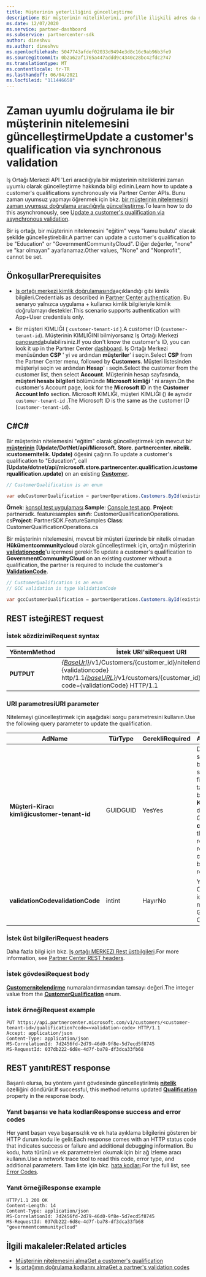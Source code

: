 ```yaml
---
title: Müşterinin yeterliliğini güncelleştirme
description: Bir müşterinin niteliklerini, profille ilişkili adres da dahil, zaman uyumlu filtreleme veya dikele aracılığıyla güncelleştirme hakkında bilgi edinin.
ms.date: 12/07/2020
ms.service: partner-dashboard
ms.subservice: partnercenter-sdk
author: dineshvu
ms.author: dineshvu
ms.openlocfilehash: 5047743afdef02033d9494e3d8c16c9ab96b3fe9
ms.sourcegitcommit: 0b2a62af1765a447addd9c4340c28bc42fdc2747
ms.translationtype: MT
ms.contentlocale: tr-TR
ms.lasthandoff: 06/04/2021
ms.locfileid: "111446658"
---
```

# <a name="update-a-customers-qualification-via-synchronous-validation"></a><span data-ttu-id="41eb3-103">Zaman uyumlu doğrulama ile bir müşterinin nitelemesini güncelleştirme</span><span class="sxs-lookup"><span data-stu-id="41eb3-103">Update a customer's qualification via synchronous validation</span></span>

<span data-ttu-id="41eb3-104">Iş Ortağı Merkezi API 'Leri aracılığıyla bir müşterinin niteliklerini zaman uyumlu olarak güncelleştirme hakkında bilgi edinin.</span><span class="sxs-lookup"><span data-stu-id="41eb3-104">Learn how to update a customer's qualifications synchronously via Partner Center APIs.</span></span> <span data-ttu-id="41eb3-105">Bunu zaman uyumsuz yapmayı öğrenmek için bkz. [bir müşterinin nitelemesini zaman uyumsuz doğrulama aracılığıyla güncelleştirme](update-customer-qualification-asynchronous.md).</span><span class="sxs-lookup"><span data-stu-id="41eb3-105">To learn how to do this asynchronously, see [Update a customer's qualification via asynchronous validation](update-customer-qualification-asynchronous.md).</span></span>

<span data-ttu-id="41eb3-106">Bir iş ortağı, bir müşterinin nitelemesini "eğitim" veya "kamu bulutu" olacak şekilde güncelleştirebilir.</span><span class="sxs-lookup"><span data-stu-id="41eb3-106">A partner can update a customer's qualification to be "Education" or "GovernmentCommunityCloud".</span></span> <span data-ttu-id="41eb3-107">Diğer değerler, "none" ve "kar olmayan" ayarlanamaz.</span><span class="sxs-lookup"><span data-stu-id="41eb3-107">Other values, "None" and "Nonprofit", cannot be set.</span></span>

## <a name="prerequisites"></a><span data-ttu-id="41eb3-108">Önkoşullar</span><span class="sxs-lookup"><span data-stu-id="41eb3-108">Prerequisites</span></span>

- <span data-ttu-id="41eb3-109">[Iş ortağı merkezi kimlik doğrulamasında](partner-center-authentication.md)açıklandığı gibi kimlik bilgileri.</span><span class="sxs-lookup"><span data-stu-id="41eb3-109">Credentials as described in [Partner Center authentication](partner-center-authentication.md).</span></span> <span data-ttu-id="41eb3-110">Bu senaryo yalnızca uygulama + kullanıcı kimlik bilgileriyle kimlik doğrulamayı destekler.</span><span class="sxs-lookup"><span data-stu-id="41eb3-110">This scenario supports authentication with App+User credentials only.</span></span>

- <span data-ttu-id="41eb3-111">Bir müşteri KIMLIĞI ( `customer-tenant-id` ).</span><span class="sxs-lookup"><span data-stu-id="41eb3-111">A customer ID (`customer-tenant-id`).</span></span> <span data-ttu-id="41eb3-112">Müşterinin KIMLIĞINI bilmiyorsanız Iş Ortağı Merkezi [panosunda](https://partner.microsoft.com/dashboard)bulabilirsiniz.</span><span class="sxs-lookup"><span data-stu-id="41eb3-112">If you don't know the customer's ID, you can look it up in the Partner Center [dashboard](https://partner.microsoft.com/dashboard).</span></span> <span data-ttu-id="41eb3-113">Iş Ortağı Merkezi menüsünden **CSP** ' yi ve ardından **müşteriler**' i seçin.</span><span class="sxs-lookup"><span data-stu-id="41eb3-113">Select **CSP** from the Partner Center menu, followed by **Customers**.</span></span> <span data-ttu-id="41eb3-114">Müşteri listesinden müşteriyi seçin ve ardından **Hesap**' ı seçin.</span><span class="sxs-lookup"><span data-stu-id="41eb3-114">Select the customer from the customer list, then select **Account**.</span></span> <span data-ttu-id="41eb3-115">Müşterinin hesap sayfasında, **müşteri hesabı bilgileri** bölümünde **Microsoft kimliği** ' ni arayın.</span><span class="sxs-lookup"><span data-stu-id="41eb3-115">On the customer's Account page, look for the **Microsoft ID** in the **Customer Account Info** section.</span></span> <span data-ttu-id="41eb3-116">Microsoft KIMLIĞI, müşteri KIMLIĞI () ile aynıdır `customer-tenant-id` .</span><span class="sxs-lookup"><span data-stu-id="41eb3-116">The Microsoft ID is the same as the customer ID  (`customer-tenant-id`).</span></span>

## <a name="c"></a><span data-ttu-id="41eb3-117">C\#</span><span class="sxs-lookup"><span data-stu-id="41eb3-117">C\#</span></span>

<span data-ttu-id="41eb3-118">Bir müşterinin nitelemesini "eğitim" olarak güncelleştirmek için mevcut bir [**müşterinin**](/dotnet/api/microsoft.store.partnercenter.models.customers.customer) **[Update/DotNet/api/Microsoft. Store. partnercenter. nitelik. ıcustomernitelik. Update)** öğesini çağırın.</span><span class="sxs-lookup"><span data-stu-id="41eb3-118">To update a customer's qualification to "Education", call **[Update/dotnet/api/microsoft.store.partnercenter.qualification.icustomerqualification.update)** on an existing  [**Customer**](/dotnet/api/microsoft.store.partnercenter.models.customers.customer).</span></span>

``` csharp
// CustomerQualification is an enum

var eduCustomerQualification = partnerOperations.Customers.ById(existingCustomer.Id).Qualification.Update(CustomerQualification.Education);
```

<span data-ttu-id="41eb3-119">**Örnek**: [konsol test uygulaması](console-test-app.md).</span><span class="sxs-lookup"><span data-stu-id="41eb3-119">**Sample**: [Console test app](console-test-app.md).</span></span> <span data-ttu-id="41eb3-120">**Project**: partnersdk. featuresamples **sınıfı**: CustomerQualificationOperations. cs</span><span class="sxs-lookup"><span data-stu-id="41eb3-120">**Project**: PartnerSDK.FeatureSamples **Class**: CustomerQualificationOperations.cs</span></span>

<span data-ttu-id="41eb3-121">Bir müşterinin nitelemesini, mevcut bir müşteri üzerinde bir nitelik olmadan **Hükümentcommunitycloud** olarak güncelleştirmek için, ortağın müşterinin [**validationcode**](utility-resources.md#validationcode)'u içermesi gerekir.</span><span class="sxs-lookup"><span data-stu-id="41eb3-121">To update a customer's qualification to **GovernmentCommunityCloud** on an existing customer without a qualification, the partner is required to include the customer's [**ValidationCode**](utility-resources.md#validationcode).</span></span>

``` csharp
// CustomerQualification is an enum
// GCC validation is type ValidationCode

var gccCustomerQualification = partnerOperations.Customers.ById(existingCustomer.Id).Qualification.Update(CustomerQualification.GovernmentCommunityCloud, gccValidation);
```

## <a name="rest-request"></a><span data-ttu-id="41eb3-122">REST isteği</span><span class="sxs-lookup"><span data-stu-id="41eb3-122">REST request</span></span>

### <a name="request-syntax"></a><span data-ttu-id="41eb3-123">İstek sözdizimi</span><span class="sxs-lookup"><span data-stu-id="41eb3-123">Request syntax</span></span>

| <span data-ttu-id="41eb3-124">Yöntem</span><span class="sxs-lookup"><span data-stu-id="41eb3-124">Method</span></span>  | <span data-ttu-id="41eb3-125">İstek URI'si</span><span class="sxs-lookup"><span data-stu-id="41eb3-125">Request URI</span></span>                                                                                             |
|---------|---------------------------------------------------------------------------------------------------------|
| <span data-ttu-id="41eb3-126">**PUT**</span><span class="sxs-lookup"><span data-stu-id="41eb3-126">**PUT**</span></span> | <span data-ttu-id="41eb3-127">[*{BaseUrl}*](partner-center-rest-urls.md)/v1/Customers/{customer_id}/nitelendirme? Code = {validationcode} http/1.1</span><span class="sxs-lookup"><span data-stu-id="41eb3-127">[*{baseURL}*](partner-center-rest-urls.md)/v1/customers/{customer_id}/qualification?code={validationCode} HTTP/1.1</span></span> |

### <a name="uri-parameter"></a><span data-ttu-id="41eb3-128">URI parametresi</span><span class="sxs-lookup"><span data-stu-id="41eb3-128">URI parameter</span></span>

<span data-ttu-id="41eb3-129">Nitelemeyi güncelleştirmek için aşağıdaki sorgu parametresini kullanın.</span><span class="sxs-lookup"><span data-stu-id="41eb3-129">Use the following query parameter to update the qualification.</span></span>

| <span data-ttu-id="41eb3-130">Ad</span><span class="sxs-lookup"><span data-stu-id="41eb3-130">Name</span></span>                   | <span data-ttu-id="41eb3-131">Tür</span><span class="sxs-lookup"><span data-stu-id="41eb3-131">Type</span></span> | <span data-ttu-id="41eb3-132">Gerekli</span><span class="sxs-lookup"><span data-stu-id="41eb3-132">Required</span></span> | <span data-ttu-id="41eb3-133">Açıklama</span><span class="sxs-lookup"><span data-stu-id="41eb3-133">Description</span></span>                                                                                                                                            |
|------------------------|------|----------|--------------------------------------------------------------------------------------------------------------------------------------------------------|
| <span data-ttu-id="41eb3-134">**Müşteri-Kiracı kimliği**</span><span class="sxs-lookup"><span data-stu-id="41eb3-134">**customer-tenant-id**</span></span> | <span data-ttu-id="41eb3-135">GUID</span><span class="sxs-lookup"><span data-stu-id="41eb3-135">GUID</span></span> | <span data-ttu-id="41eb3-136">Yes</span><span class="sxs-lookup"><span data-stu-id="41eb3-136">Yes</span></span>      | <span data-ttu-id="41eb3-137">Değer, satıcının satıcıya ait olan belirli bir müşteriye ait sonuçları filtrelemesine olanak tanıyan bir GUID biçimli **Müşteri-Kiracı kimliği** ' dir.</span><span class="sxs-lookup"><span data-stu-id="41eb3-137">The value is a GUID formatted **customer-tenant-id** that allows the reseller to filter the results for a given customer that belongs to the reseller.</span></span> |
| <span data-ttu-id="41eb3-138">**validationCode**</span><span class="sxs-lookup"><span data-stu-id="41eb3-138">**validationCode**</span></span>     | <span data-ttu-id="41eb3-139">int</span><span class="sxs-lookup"><span data-stu-id="41eb3-139">int</span></span>  | <span data-ttu-id="41eb3-140">Hayır</span><span class="sxs-lookup"><span data-stu-id="41eb3-140">No</span></span>       | <span data-ttu-id="41eb3-141">Yalnızca Government Community Cloud için gereklidir.</span><span class="sxs-lookup"><span data-stu-id="41eb3-141">Only needed for Government Community Cloud.</span></span>                                                                                                            |

### <a name="request-headers"></a><span data-ttu-id="41eb3-142">İstek üst bilgileri</span><span class="sxs-lookup"><span data-stu-id="41eb3-142">Request headers</span></span>

<span data-ttu-id="41eb3-143">Daha fazla bilgi için bkz. [Iş ortağı MERKEZI Rest üstbilgileri](headers.md).</span><span class="sxs-lookup"><span data-stu-id="41eb3-143">For more information, see [Partner Center REST headers](headers.md).</span></span>

### <a name="request-body"></a><span data-ttu-id="41eb3-144">İstek gövdesi</span><span class="sxs-lookup"><span data-stu-id="41eb3-144">Request body</span></span>

<span data-ttu-id="41eb3-145">[**Customernitelendirme**](/dotnet/api/microsoft.store.partnercenter.models.customers.customerqualification) numaralandırmasından tamsayı değeri.</span><span class="sxs-lookup"><span data-stu-id="41eb3-145">The integer value from the [**CustomerQualification**](/dotnet/api/microsoft.store.partnercenter.models.customers.customerqualification) enum.</span></span>

### <a name="request-example"></a><span data-ttu-id="41eb3-146">İstek örneği</span><span class="sxs-lookup"><span data-stu-id="41eb3-146">Request example</span></span>

```http
PUT https://api.partnercenter.microsoft.com/v1/customers/<customer-tenant-id>/qualification?code=<validation-code> HTTP/1.1
Accept: application/json
Content-Type: application/json
MS-CorrelationId: 7d2456fd-2d79-46d0-9f8e-5d7ecd5f8745
MS-RequestId: 037db222-6d8e-4d7f-ba78-df3dca33fb68

```

## <a name="rest-response"></a><span data-ttu-id="41eb3-147">REST yanıtı</span><span class="sxs-lookup"><span data-stu-id="41eb3-147">REST response</span></span>

<span data-ttu-id="41eb3-148">Başarılı olursa, bu yöntem yanıt gövdesinde güncelleştirilmiş [**nitelik**](/dotnet/api/microsoft.store.partnercenter.customers.icustomer.qualification) özelliğini döndürür.</span><span class="sxs-lookup"><span data-stu-id="41eb3-148">If successful, this method returns updated [**Qualification**](/dotnet/api/microsoft.store.partnercenter.customers.icustomer.qualification) property in the response body.</span></span>

### <a name="response-success-and-error-codes"></a><span data-ttu-id="41eb3-149">Yanıt başarısı ve hata kodları</span><span class="sxs-lookup"><span data-stu-id="41eb3-149">Response success and error codes</span></span>

<span data-ttu-id="41eb3-150">Her yanıt başarı veya başarısızlık ve ek hata ayıklama bilgilerini gösteren bir HTTP durum kodu ile gelir.</span><span class="sxs-lookup"><span data-stu-id="41eb3-150">Each response comes with an HTTP status code that indicates success or failure and additional debugging information.</span></span> <span data-ttu-id="41eb3-151">Bu kodu, hata türünü ve ek parametreleri okumak için bir ağ izleme aracı kullanın.</span><span class="sxs-lookup"><span data-stu-id="41eb3-151">Use a network trace tool to read this code, error type, and additional parameters.</span></span> <span data-ttu-id="41eb3-152">Tam liste için bkz. [hata kodları](error-codes.md).</span><span class="sxs-lookup"><span data-stu-id="41eb3-152">For the full list, see [Error Codes](error-codes.md).</span></span>

### <a name="response-example"></a><span data-ttu-id="41eb3-153">Yanıt örneği</span><span class="sxs-lookup"><span data-stu-id="41eb3-153">Response example</span></span>

```http
HTTP/1.1 200 OK
Content-Length: 14
Content-Type: application/json
MS-CorrelationId: 7d2456fd-2d79-46d0-9f8e-5d7ecd5f8745
MS-RequestId: 037db222-6d8e-4d7f-ba78-df3dca33fb68
"governmentcommunitycloud"
```

## <a name="related-articles"></a><span data-ttu-id="41eb3-154">İlgili makaleler:</span><span class="sxs-lookup"><span data-stu-id="41eb3-154">Related articles</span></span>

- [<span data-ttu-id="41eb3-155">Müşterinin nitelemesini alma</span><span class="sxs-lookup"><span data-stu-id="41eb3-155">Get a customer's qualification</span></span>](./get-customer-qualification-synchronous.md)
- [<span data-ttu-id="41eb3-156">İş ortağının doğrulama kodlarını alma</span><span class="sxs-lookup"><span data-stu-id="41eb3-156">Get a partner's validation codes</span></span>](get-a-partner-s-validation-codes.md)
